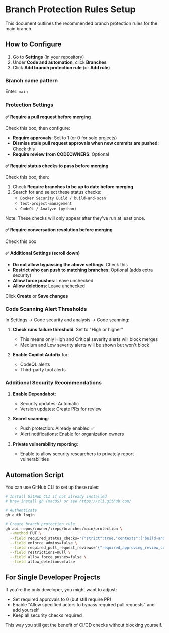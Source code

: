 # Branch Protection Rules Setup

This document outlines the recommended branch protection rules for the main branch.

## How to Configure

1. Go to **Settings** (in your repository)
2. Under **Code and automation**, click **Branches**
3. Click **Add branch protection rule** (or **Add rule**)

### Branch name pattern
Enter: `main`

### Protection Settings

#### ✅ Require a pull request before merging
Check this box, then configure:
- **Require approvals**: Set to 1 (or 0 for solo projects)
- **Dismiss stale pull request approvals when new commits are pushed**: Check this
- **Require review from CODEOWNERS**: Optional

#### ✅ Require status checks to pass before merging
Check this box, then:
1. Check **Require branches to be up to date before merging**
2. Search for and select these status checks:
   - `Docker Security Build / build-and-scan`
   - `test-project-management`
   - `CodeQL / Analyze (python)`

Note: These checks will only appear after they've run at least once.

#### ✅ Require conversation resolution before merging
Check this box

#### ✅ Additional Settings (scroll down)
- **Do not allow bypassing the above settings**: Check this
- **Restrict who can push to matching branches**: Optional (adds extra security)
- **Allow force pushes**: Leave unchecked
- **Allow deletions**: Leave unchecked

Click **Create** or **Save changes**

### Code Scanning Alert Thresholds

In Settings → Code security and analysis → Code scanning:

1. **Check runs failure threshold**: Set to "High or higher"
   - This means only High and Critical severity alerts will block merges
   - Medium and Low severity alerts will be shown but won't block

2. **Enable Copilot Autofix** for:
   - CodeQL alerts
   - Third-party tool alerts

### Additional Security Recommendations

1. **Enable Dependabot**:
   - Security updates: Automatic
   - Version updates: Create PRs for review

2. **Secret scanning**:
   - Push protection: Already enabled ✅
   - Alert notifications: Enable for organization owners

3. **Private vulnerability reporting**:
   - Enable to allow security researchers to privately report vulnerabilities

## Automation Script

You can use GitHub CLI to set up these rules:

```bash
# Install GitHub CLI if not already installed
# brew install gh (macOS) or see https://cli.github.com/

# Authenticate
gh auth login

# Create branch protection rule
gh api repos/:owner/:repo/branches/main/protection \
  --method PUT \
  --field required_status_checks='{"strict":true,"contexts":["build-and-scan","test-project-management","CodeQL"]}' \
  --field enforce_admins=false \
  --field required_pull_request_reviews='{"required_approving_review_count":1,"dismiss_stale_reviews":true}' \
  --field restrictions=null \
  --field allow_force_pushes=false \
  --field allow_deletions=false
```

## For Single Developer Projects

If you're the only developer, you might want to adjust:
- Set required approvals to 0 (but still require PR)
- Enable "Allow specified actors to bypass required pull requests" and add yourself
- Keep all security checks required

This way you still get the benefit of CI/CD checks without blocking yourself.